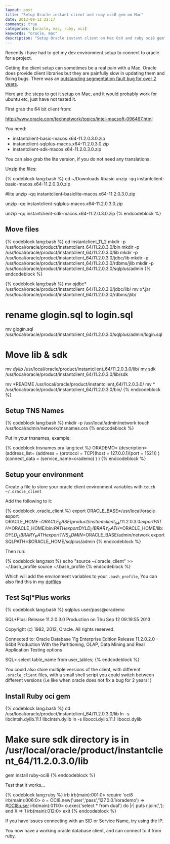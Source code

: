 ```yaml
---
layout: post
title: "Setup Oracle instant client and ruby oci8 gem on Mac"
date: 2013-09-12 22:17
comments: true
categories: [oracle, mac, ruby, oci]
keywords: "oracle, mac"
description: "Setup Oracle instant client on Mac OsX and ruby oci8 gem"
---
```

Recently i have had to get my dev environment setup to connect to oracle for a project.

Getting the client setup can sometimes be a real pain with a Mac. Oracle does provide client libraries but they are painfully slow in updating them and fixing bugs. There was an [outstanding segmentation fault bug for over 2 years](https://forums.oracle.com/thread/2320019?start=0&tstart=0). 

Here are the steps to get it setup on Mac, and it would probably work for ubuntu etc, just have not tested it.

First grab the 64 bit client from: 

http://www.oracle.com/technetwork/topics/intel-macsoft-096467.html

You need:

- instantclient-basic-macos.x64-11.2.0.3.0.zip
- instantclient-sqlplus-macos.x64-11.2.0.3.0.zip
- instantclient-sdk-macos.x64-11.2.0.3.0.zip

You can also grab the lite version, if you do not need any translations.

Unzip the files:

{% codeblock lang:bash %}
cd ~/Downloads
#basic
unzip -qq instantclient-basic-macos.x64-11.2.0.3.0.zip

#lite
unzip -qq instantclient-basiclite-macos.x64-11.2.0.3.0.zip

unzip -qq instantclient-sqlplus-macos.x64-11.2.0.3.0.zip 

unzip -qq instantclient-sdk-macos.x64-11.2.0.3.0.zip 
{% endcodeblock %}

## Move files

{% codeblock lang:bash %}
cd instantclient_11_2
mkdir -p /usr/local/oracle/product/instantclient_64/11.2.0.3.0/bin
mkdir -p /usr/local/oracle/product/instantclient_64/11.2.0.3.0/lib
mkdir -p /usr/local/oracle/product/instantclient_64/11.2.0.3.0/jdbc/lib
mkdir -p /usr/local/oracle/product/instantclient_64/11.2.0.3.0/rdbms/jlib
mkdir -p /usr/local/oracle/product/instantclient_64/11.2.0.3.0/sqlplus/admin
{% endcodeblock %}

{% codeblock lang:bash %}
mv ojdbc* /usr/local/oracle/product/instantclient_64/11.2.0.3.0/jdbc/lib/
mv x*.jar /usr/local/oracle/product/instantclient_64/11.2.0.3.0/rdbms/jlib/

# rename glogin.sql to login.sql
mv glogin.sql /usr/local/oracle/product/instantclient_64/11.2.0.3.0/sqlplus/admin/login.sql

# Move lib & sdk
mv *dylib* /usr/local/oracle/product/instantclient_64/11.2.0.3.0/lib/
mv sdk /usr/local/oracle/product/instantclient_64/11.2.0.3.0/lib/sdk

mv *README /usr/local/oracle/product/instantclient_64/11.2.0.3.0/
mv * /usr/local/oracle/product/instantclient_64/11.2.0.3.0/bin/
{% endcodeblock %}

## Setup TNS Names

{% codeblock lang:bash %}
mkdir -p /usr/local/admin/network
touch /usr/local/admin/network/tnsnames.ora
{% endcodeblock %}

Put in your tnsnames, example:

{% codeblock tnsnames.ora lang:text %}
 ORADEMO=
 (description=
   (address_list=
     (address = (protocol = TCP)(host = 127.0.0.1)(port = 1521))
   )
 (connect_data =
   (service_name=orademo)
 )
)
{% endcodeblock %}

## Setup your environment

Create a file to store your oracle client environment variables with `touch ~/.oracle_client`

Add the following to it:

{% codeblock .oracle_client %}
export ORACLE_BASE=/usr/local/oracle
export ORACLE_HOME=$ORACLE_BASE/product/instantclient_64/11.2.0.3.0
export PATH=$ORACLE_HOME/bin:$PATH
export DYLD_LIBRARY_PATH=$ORACLE_HOME/lib:$DYLD_LIBRARY_PATH
export TNS_ADMIN=$ORACLE_BASE/admin/network
export SQLPATH=$ORACLE_HOME/sqlplus/admin
{% endcodeblock %}


Then run:

{% codeblock lang:text %}
echo "source ~/.oracle_client" >> ~/.bash_profile
source ~/.bash_profile
{% endcodeblock %}

Which will add the environment variables to your `.bash_profile`, You can also find this in my [dotfiles](https://github.com/ismaild/dotfiles)

## Test Sql*Plus works

{% codeblock lang:bash %}
sqlplus user/pass@orademo

SQL*Plus: Release 11.2.0.3.0 Production on Thu Sep 12 09:19:55 2013

Copyright (c) 1982, 2012, Oracle.  All rights reserved.


Connected to:
Oracle Database 11g Enterprise Edition Release 11.2.0.2.0 - 64bit Production
With the Partitioning, OLAP, Data Mining and Real Application Testing options

SQL> select table_name from user_tables;
{% endcodeblock %}

You could also store multiple versions of the client, with different `.oracle_client` files, with a small shell script you could switch between different versions (i.e like when oracle does not fix a bug for 2 years! )

## Install Ruby oci gem

{% codeblock lang:bash %}
cd /usr/local/oracle/product/instantclient_64/11.2.0.3.0/lib
ln -s libclntsh.dylib.11.1 libclntsh.dylib
ln -s libocci.dylib.11.1 libocci.dylib

# Make sure sdk directory is in /usr/local/oracle/product/instantclient_64/11.2.0.3.0/lib
gem install ruby-oci8
{% endcodeblock %}

Test that it works...

{% codeblock lang:ruby %}
irb
irb(main):001:0> require 'oci8
irb(main):006:0> o = OCI8.new('user','pass','127.0.0.1/orademo')
=> #<OCI8:user>
irb(main):011:0> o.exec('select * from dual') do |r| puts r.join(','); end
X
=> 1
irb(main):012:0> exit
{% endcodeblock %}

If you have issues connecting with an SID or Service Name, try using the IP.

You now have a working oracle database client, and can connect to it from ruby.